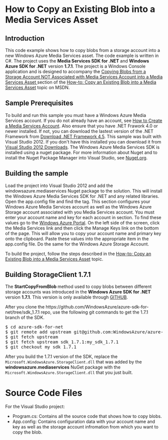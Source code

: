 <h1>How to Copy an Existing Blob into a Media Services Asset</h1>
   
<h2>Introduction</h2>
<p>This code example shows how to copy blobs from a storage account into a new Windows Azure Media Services asset. The code example is written in C#. The project uses the <strong>Media Services SDK for .NET </strong>and <strong>Windows Azure SDK for .NET</strong> version <strong>1.7.1</strong>. The project is a Windows Console application and is designed to accompany the <a href="http://msdn.microsoft.com/en-us/library/windowsazure/jj933290.aspx#CopyBlobsToWAMSDiffAccount"> Copying Blobs from a Storage Account NOT Associated with Media Services Account into a Media Services Asset </a>section of the <a href="http://msdn.microsoft.com/en-us/library/windowsazure/jj933290.aspx">
How-to: Copy an Existing Blob into a Media Services Asset</a> topic&nbsp;on MSDN.</p>

<h2>Sample Prerequisites</h2>
To build and run this sample you must have a Windows Azure Media Services account. If you do not already have an account, see <a href="http://go.microsoft.com/fwlink/?LinkId=256662"> How to Create a Media Services Account</a>. Also ensure that you have .NET Frawork 4.0 or newer installed. If not, you can download the lastest version of the .NET Framework from <a href="http://www.microsoft.com/en-us/download/details.aspx?id=30653">Download .NET Framework 4.5</a>. This sample was built with Visual Studio 2012. If you don't have this installed you can download it from <a href="http://www.microsoft.com/visualstudio/eng/downloads">Visual Studio 2012 Downloads</a>. The Windows Azure Media Services SDK is installed using a nuget package. For more information about Nuget and to install the Nuget Package Manager into Visual Studio, see <a href="http://nuget.org/">Nuget.org</a>.

<h2>Building the sample</h2></p>
Load the project into Visual Studio 2012 and add the windowsazure.mediaservices Nuget package to the solution. This will install the Windows Azure Media Services SDK for .NET and any related libraries. Open the app.config file and find the <appSettings> tag. This section configures your Windows Azure Media Services account as well as the Windows Azure Storage account associated with you Media Services account. You must enter your account name and key for each account in <appSettings> section. To find these values go to the <a href=https://manage.windowsazure.com>Windows Azure Portal</a>. On the left side of the screen, click the Media Services link and then click the Manage Keys link on the bottom of the page. This will allow you to copy your account name and primary key onto the clipboard. Paste these values into the appropriate item in the app.config file. Do the same for the Windows Azure Storage Account.

<p>To build the project, follow the steps described in the <a href="http://msdn.microsoft.com/en-us/library/windowsazure/jj933290.aspx">
How-to: Copy an Existing Blob into a Media Services Asset</a> topic.&nbsp;</p>

<h2>Building StorageClient 1.7.1</h2>
<p>The <strong>StartCopyFromBlob </strong>method used to copy blobs between different storage accounts was introduced in the <strong>Windows Azure SDK for .NET</strong> version <strong>1.7.1</strong>. This version is only available through <a href="https://github.com/WindowsAzure/azure-sdk-for-net/tree/sdk_1.7.1">GITHUB</a>.</p>
<p>After you clone the https://github.com/WindowsAzure/azure-sdk-for-net/tree/sdk_1.7.1 repo, use the following git commands to get the 1.7.1 branch of the SDK.</p>

<pre>
$ cd azure-sdk-for-net
$ git remote add upstream git@github.com:WindowsAzure/azure-sdk-for-net.git
$ git fetch upstream 
$ git fetch upstream sdk_1.7.1:my_sdk_1.7.1
$ git checkout my_sdk_1.7.1
</pre>

<p>After you build the 1.7.1 version of the SDK, replace the <code>Microsoft.WindowsAzure.StorageClient.dll</code> that was added by the <strong>windowsazure.mediaservices</strong> NuGet package with the <code>Microsoft.WindowsAzure.StorageClient.dll</code> that you just built.</p>
<h1>Source Code Files</h1>
<p>For the Visual Studio project:</p>
<ul>
<li>Program.cs:  Contains all the source code that shows how to copy blobs.
</li><li>App.config: Contains configuration data with your account name and key as well as the storage account infromation&nbsp;from which you want to copy the blob.&nbsp;
<em></em></li></ul>

